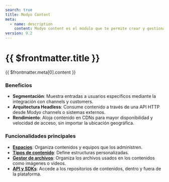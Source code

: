 ```yaml
---
search: true
title: Modyo Content
meta:
  - name: description
    content: Modyo content es el módulo que te permite crear y gestionar los repositorios de contenido dinámico llamados espacios. En un espacio puedes crear entradas, segmentadas por tipos de contenido. El tipo de contenido define la estructura básica, con sus requerimientos y validaciones para publicar una entrada.
version: 9.2
---
```


# {{ $frontmatter.title }}

{{ $frontmatter.meta[0].content }}

### Beneficios
- **Segmentación**: Muestra entradas a usuarios específicos mediante la integración con channels y customers.
- **Arquitectura Headless**: Consume contenido a través de una API HTTP desde Modyo channels o sistemas externos.
- **Rendimiento**: Aloja contenido en CDNs para mayor disponibilidad y velocidad de acceso, sin importar la ubicación geográfica.

### Funcionalidades principales

- **[Espacios](/es/platform/content/spaces.html)**: Organiza contenidos y equipos que los administren.
- **[Tipos de contenido](/es/platform/content/types.html)**: Define estructuras personalizadas.
- **[Gestor de archivos](/es/platform/content/asset-manager.html)**: Organiza los archivos usados en los contenidos como imágenes o videos.
- **[API y SDKs](/es/platform/content/public-api-reference.html)**: Accede a los repositorios de contenidos, dentro y fuera de la plataforma.

